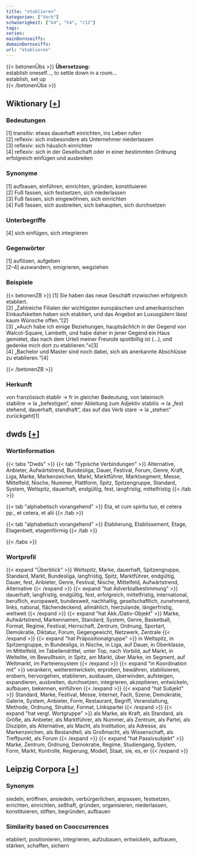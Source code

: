 ```yaml
---
title: "etablieren"
kategorien: ["Verb"]
schwierigkeit: ["k4", "h4", "r12"]
tags:
series:
mainDornseiffs:
domainDornseiffs:
url: "etablieren"
---
```


{{< betonenÜbs >}}
**Übersetzung:**  
establish oneself..., to settle down in a room...  
establish, set up  
{{< /betonenÜbs >}}

## Wiktionary [[+](https://de.wiktionary.org/wiki/etablieren)]

### Bedeutungen
[1] transitiv: etwas dauerhaft einrichten, ins Leben rufen  
[2] reflexiv: sich insbesondere als Unternehmer niederlassen  
[3] reflexiv: sich häuslich einrichten  
[4] reflexiv: sich in der Gesellschaft oder in einer bestimmten Ordnung erfolgreich einfügen und ausbreiten  

### Synonyme
[1] aufbauen, einführen, einrichten, gründen, konstituieren  
[2] Fuß fassen, sich festsetzen, sich niederlassen  
[3] Fuß fassen, sich eingewöhnen, sich einrichten  
[4] Fuß fassen, sich ausbreiten, sich behaupten, sich durchsetzen  

### Unterbegriffe
[4] sich einfügen, sich integrieren  

### Gegenwörter
[1] auflösen, aufgeben  
[2–4] auswandern, emigrieren, wegziehen  

### Beispiele
{{< betonenZB >}}
[1] Sie haben das neue Geschäft inzwischen erfolgreich etabliert.  
[2] „Zahlreiche Filialen der wichtigsten europäischen und amerikanischen Einkaufsketten haben sich etabliert, und das Angebot an Luxusgütern lässt kaum Wünsche offen.“[2]  
[3] „»Auch habe ich einige Beziehungen, hauptsächlich in der Gegend von Walcot-Square, Lambeth, und habe daher in jener Gegend ein Haus gemietet, das nach dem Urteil meiner Freunde spottbillig ist (…), und gedenke mich dort zu etablieren.“«[3]  
[4] „Bachelor und Master sind noch dabei, sich als anerkannte Abschlüsse zu etablieren.“[4]  

{{< /betonenZB >}}
### Herkunft
von französisch établir → fr in gleicher Bedeutung, von lateinisch stabilire → la „befestigen“, einer Ableitung zum Adjektiv stabilis → la „fest stehend, dauerhaft, standhaft“, das auf das Verb stare → la „stehen“ zurückgeht[1]  



## dwds [[+](https://www.dwds.de/wb/etablieren)]

### Wortinformation
{{< tabs "Dwds" >}}
{{< tab "Typische Verbindungen" >}}
Alternative, Anbieter, Aufwärtstrend, Bundesliga, Dauer, Festival, Forum, Genre, Kraft, Liga, Marke, Markenzeichen, Markt, Marktführer, Marktsegment, Messe, Mittelfeld, Nische, Nummer, Plattform, Spitz, Spitzengruppe, Standard, System, Weltspitz, dauerhaft, endgültig, fest, langfristig, mittelfristig
{{< /tab >}}

{{< tab "alphabetisch vorangehend" >}}
Eta, et cum spiritu tuo, et cetera pp., et cetera, et alii
{{< /tab >}}

{{< tab "alphabetisch vorangehend" >}}
Etablierung, Etablissement, Etage, Etagenbett, etagenförmig
{{< /tab >}}

{{< /tabs >}}

### Wortprofil
{{< expand "Überblick" >}} Weltspitz, Marke, dauerhaft, Spitzengruppe, Standard, Markt, Bundesliga, langfristig, Spitz, Marktführer, endgültig, Dauer, fest, Anbieter, Genre, Festival, Nische, Mittelfeld, Aufwärtstrend, Alternative {{< /expand >}}
{{< expand "hat Adverbialbestimmung" >}} dauerhaft, langfristig, endgültig, fest, erfolgreich, mittelfristig, international, beruflich, europaweit, bundesweit, nachhaltig, gesellschaftlich, zunehmend, links, national, flächendeckend, allmählich, hierzulande, längerfristig, weltweit {{< /expand >}}
{{< expand "hat Akk./Dativ-Objekt" >}} Marke, Aufwärtstrend, Markennamen, Standard, System, Genre, Basketball, Format, Regime, Festival, Herrschaft, Zentrum, Ordnung, Sportart, Demokratie, Diktatur, Forum, Gegengewicht, Netzwerk, Zentrale {{< /expand >}}
{{< expand "hat Präpositionalgruppe" >}} in Weltspitz, in Spitzengruppe, in Bundesliga, in Nische, in Liga, auf Dauer, in Oberklasse, im Mittelfeld, im Tabellendrittel, unter Top, nach Vorbild, auf Markt, in Weltelite, im Bewußtsein, in Spitz, am Markt, über Marke, im Segment, auf Weltmarkt, im Parteiensystem {{< /expand >}}
{{< expand "in Koordination mit" >}} verankern, weiterentwickeln, erproben, bewähren, stabilisieren, erobern, hervorgehen, etablieren, ausbauen, überwinden, aufsteigen, expandieren, ausbreiten, durchsetzen, integrieren, akzeptieren, entwickeln, aufbauen, bekennen, einführen {{< /expand >}}
{{< expand "hat Subjekt" >}} Standard, Marke, Festival, Messe, Internet, Fach, Szene, Demokratie, Galerie, System, Anbieter, Form, Restaurant, Begriff, Veranstaltung, Methode, Ordnung, Struktur, Format, Linkspartei {{< /expand >}}
{{< expand "hat vergl. Wortgruppe" >}} als Marke, als Kraft, als Standard, als Größe, als Anbieter, als Marktführer, als Nummer, als Zentrum, als Partei, als Disziplin, als Alternative, als Macht, als Institution, als Adresse, als Markenzeichen, als Bestandteil, als Großmacht, als Wissenschaft, als Treffpunkt, als Forum {{< /expand >}}
{{< expand "hat Passivsubjekt" >}} Marke, Zentrum, Ordnung, Demokratie, Regime, Studiengang, System, Form, Markt, Kontrolle, Regierung, Modell, Staat, sie, es, er {{< /expand >}}

## Leipzig Corpora [[+](https://corpora.uni-leipzig.de/en/res?word=etablieren&corpusId=deu_newscrawl-public_2018)]


### Synonym
siedeln, eröffnen, ansiedeln, verbürgerlichen, anpassen, festsetzen, errichten, einrichten, seßhaft, gründen, organisieren, niederlassen, konstituieren, stiften, begründen, aufbauen


### Similarity based on Cooccurrences
etabliert, positionieren, integrieren, aufzubauen, entwickeln, aufbauen, stärken, schaffen, sichern

